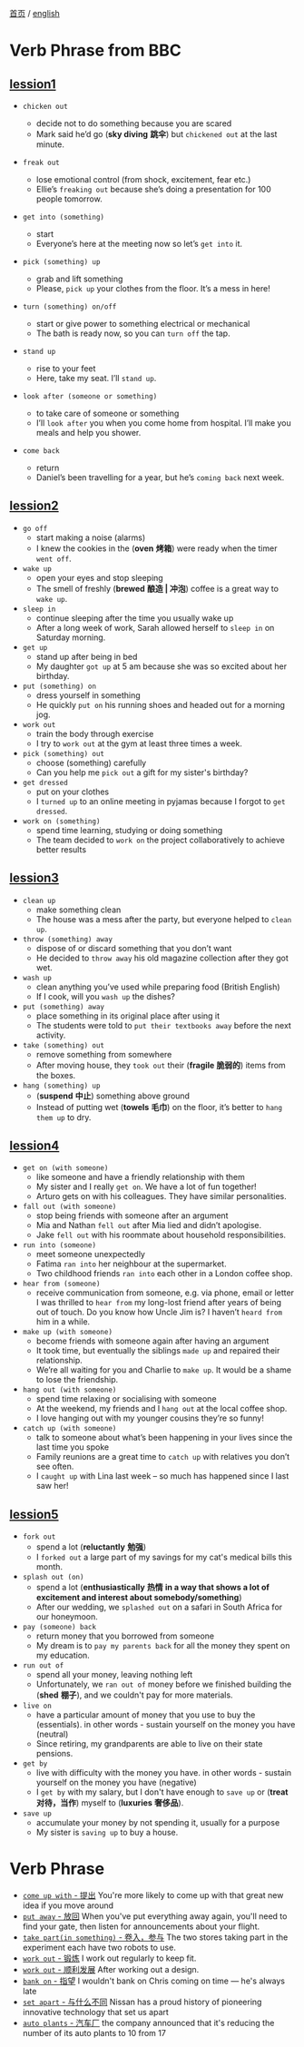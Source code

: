 [首页](https://printjs.github.io/blog) / [english](https://printjs.github.io/blog/docs/english)

# Verb Phrase from BBC

## [lession1](https://www.bbc.co.uk/learningenglish/english/features/phrasal_verbs_with_georgie/ep-240223)

- `chicken out`
    - decide not to do something because you are scared 
    - Mark said he’d go (**sky diving** **跳伞**) but `chickened out` at the last minute.
- `freak out`
    - lose emotional control (from shock, excitement, fear etc.)
    - Ellie’s `freaking out` because she’s doing a presentation for 100 people tomorrow. 
- `get into (something)`
    - start
    - Everyone’s here at the meeting now so let’s `get into` it.

- `pick (something) up`
    - grab and lift something
    - Please, `pick up` your clothes from the floor. It’s a mess in here!

- `turn (something) on/off`
    - start or give power to something electrical or mechanical
    - The bath is ready now, so you can `turn off` the tap.
- `stand up`
    - rise to your feet
    - Here, take my seat. I’ll `stand up`.
- `look after (someone or something)`
    - to take care of someone or something
    - I’ll `look after` you when you come home from hospital. I’ll make you meals and help you shower.
- `come back`
    - return
    - Daniel’s been travelling for a year, but he’s `coming back` next week.

## [lession2](https://www.bbc.co.uk/learningenglish/english/features/phrasal_verbs_with_georgie/ep-240301)

- `go off`
    - start making a noise (alarms)
    - I knew the cookies in the (**oven** **烤箱**) were ready when the timer `went off`.
- `wake up`
    - open your eyes and stop sleeping
    - The smell of freshly (**brewed** **酿造 | 冲泡**) coffee is a great way to `wake up`.
- `sleep in`
    - continue sleeping after the time you usually wake up
    - After a long week of work, Sarah allowed herself to `sleep in` on Saturday morning.
- `get up`
    - stand up after being in bed
    - My daughter `got up` at 5 am because she was so excited about her birthday.
- `put (something) on`
    - dress yourself in something
    - He quickly `put on` his running shoes and headed out for a morning jog.
- `work out`
    - train the body through exercise
    - I try to `work out` at the gym at least three times a week. 
- `pick (something) out`
    - choose (something) carefully
    - Can you help me `pick out` a gift for my sister's birthday? 
- `get dressed`
    - put on your clothes
    - I `turned up` to an online meeting in pyjamas because I forgot to `get dressed`.
- `work on (something)`
    - spend time learning, studying or doing something
    - The team decided to `work on` the project collaboratively to achieve better results

## [lession3](https://www.bbc.co.uk/learningenglish/english/features/phrasal_verbs_with_georgie/ep-240308)
- `clean up`
    - make something clean
    - The house was a mess after the party, but everyone helped to `clean up`.
- `throw (something) away`
    - dispose of or discard something that you don’t want
    - He decided to `throw away` his old magazine collection after they got wet.
- `wash up`
    - clean anything you’ve used while preparing food (British English)
    - If I cook, will you `wash up` the dishes? 
- `put (something) away`
    - place something in its original place after using it
    - The students were told to `put their textbooks away` before the next activity. 
- `take (something) out`
    - remove something from somewhere 
    - After moving house, they `took out` their (**fragile** **脆弱的**) items from the boxes.
- `hang (something) up`
    - (**suspend** **中止**) something above ground
    - Instead of putting wet (**towels** **毛巾**) on the floor, it’s better to `hang them up` to dry.

## [lession4](https://www.bbc.co.uk/learningenglish/english/features/phrasal_verbs_with_georgie/ep-240315)
- `get on (with someone)`
    - like someone and have a friendly relationship with them
    - My sister and I really `get on`. We have a lot of fun together!
    - Arturo gets on with his colleagues. They have similar personalities.
- `fall out (with someone)`
    - stop being friends with someone after an argument
    - Mia and Nathan `fell out` after Mia lied and didn’t apologise.
    - Jake `fell out` with his roommate about household responsibilities. 
- `run into (someone)`
    - meet someone unexpectedly
    - Fatima `ran into` her neighbour at the supermarket.
    - Two childhood friends `ran into` each other in a London coffee shop. 
- `hear from (someone)`
    - receive communication from someone, e.g. via phone, email or letter
    I was thrilled to `hear from` my long-lost friend after years of being out of touch.
    Do you know how Uncle Jim is? I haven’t `heard from` him in a while.
- `make up (with someone)`
    - become friends with someone again after having an argument
    - It took time, but eventually the siblings `made up` and repaired their relationship.
    - We’re all waiting for you and Charlie to `make up`. It would be a shame to lose the friendship.
- `hang out (with someone)`
    - spend time relaxing or socialising with someone
    - At the weekend, my friends and I `hang out` at the local coffee shop.
    - I love hanging out with my younger cousins they’re so funny! 
- `catch up (with someone)`
    - talk to someone about what’s been happening in your lives since the last time you spoke
    - Family reunions are a great time to `catch up` with relatives you don’t see often.
    - I `caught up` with Lina last week – so much has happened since I last saw her!

## [lession5](https://www.bbc.co.uk/learningenglish/english/features/phrasal_verbs_with_georgie/ep-240628)

- `fork out`
    - spend a lot (**reluctantly** **勉强**)
    - I `forked out` a large part of my savings for my cat's medical bills this month.
- `splash out (on)`
    - spend a lot (**enthusiastically** **热情** **in a way that shows a lot of excitement and interest about somebody/something**) 
    - After our wedding, we `splashed out` on a safari in South Africa for our honeymoon. 
- `pay (someone) back`
    - return money that you borrowed from someone
    - My dream is to `pay my parents back` for all the money they spent on my education. 
- `run out of`
    - spend all your money, leaving nothing left
    - Unfortunately, we `ran out of` money before we finished building the (**shed** **棚子**), and we couldn't pay for more materials. 
- `live on` 
    - have a particular amount of money that you use to buy the (essentials). in other words - sustain yourself on the money you have (neutral)
    - Since retiring, my grandparents are able to live on their state pensions. 
- `get by` 
    - live with difficulty with the money you have. in other words - sustain yourself on the money you have (negative)
    - I `get by` with my salary, but I don't have enough to `save up` or (**treat** **对待，当作**) myself to (**luxuries** **奢侈品**). 
- `save up`
    - accumulate your money by not spending it, usually for a purpose
    - My sister is `saving up` to buy a house. 


# Verb Phrase

- [`come up with` - 提出](https://www.oxfordlearnersdictionaries.com/us/definition/english/come-up-with?q=come+up+with) You're more likely to come up with that great new idea if you move around
- [`put away` - 放回](https://www.oxfordlearnersdictionaries.com/us/definition/english/put-away?q=put+away) When you've put everything away again, you'll need to find your gate, then listen for announcements about your flight.
- [`take part(in something)` - 卷入，参与](https://www.oxfordlearnersdictionaries.com/us/definition/english/part_1#part_idmg_14) The two stores taking part in the experiment each have two robots to use. 
- [`work out` - 锻炼](https://www.oxfordlearnersdictionaries.com/us/definition/english/work-out?q=work+out) I work out regularly to keep fit.
- [`work out` - 顺利发展](https://www.oxfordlearnersdictionaries.com/us/definition/english/work-out?q=work+out) After working out a design.
- [`bank on` - 指望](https://www.oxfordlearnersdictionaries.com/us/definition/english/bank-on?q=bank+on) I wouldn't bank on Chris coming on time — he's always late
- [`set apart` - 与什么不同](https://www.oxfordlearnersdictionaries.com/us/definition/english/set-apart?q=set+apart) Nissan has a proud history of pioneering innovative technology that set us apart
- [`auto plants` - 汽车厂](https://engoo.com/app/daily-news/article/nissan-seeks-boost-with-updated-hybrid-ev-models/kY9aGDr5EfCeZMtBeVeYdg) the company announced that it's reducing the number of its auto plants to 10 from 17